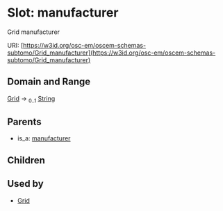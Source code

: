 
# Slot: manufacturer

Grid manufacturer

URI: [https://w3id.org/osc-em/oscem-schemas-subtomo/Grid_manufacturer](https://w3id.org/osc-em/oscem-schemas-subtomo/Grid_manufacturer)


## Domain and Range

[Grid](Grid.md) &#8594;  <sub>0..1</sub> [String](types/String.md)

## Parents

 *  is_a: [manufacturer](manufacturer.md)

## Children


## Used by

 * [Grid](Grid.md)
